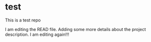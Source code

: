 # test
This is a test repo

I am editing the READ file. Adding some more details about the project description.
I am editing again!!!
